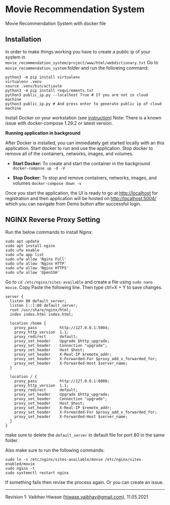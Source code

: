Movie Recommendation System
===

Movie Recommendation System with docker file

Installation
---

In order to make things working you have to create a public ip of your system in `movie_recommendation_system/project/www/html/webdictionary.txt`
Go to `movie_recommendation_system` folder and run the following command:
```
python3 -m pip install virtualenv
virtualenv .venv
source .venv/bin/actiavte
python3 -m pip install requirements.txt
python3 public_ip.py --localhost True # If you are not in cloud machine
python3 public_ip.py # And press enter to generate public ip of cloud machine
```
Install Docker on your workstation (see [instruction](https://www.docker.com/products/docker-desktop)) Note: There is a known issue with docker-compose 1.29.2 or latest version.

**Running application in background**

After Docker is installed, you can immediately get started locally with an this application. Start docker to run and use the application. Stop docker to remove all of the containers, networks, images, and volumes.

- **Start Docker:** To create and start the container in the background `docker-compose up -d -V`

- **Stop Docker:** To stop and remove containers, networks, images, and volumes `docker-compose down -v`

Once you start the application, the UI is ready to go at [http://localhost](http://localhost) for registration and then application will be hosted on [http://localhost:5004/](http://localhost:5004/) which you can navigate from Demo button after successful login.

NGINX Reverse Proxy Setting
---
Run the below commands to install Nginx:
```
sudo apt update
sudo apt install nginx
sudo ufw enable
sudo ufw app list
sudo ufw allow 'Nginx Full'
sudo ufw allow 'Nginx HTTP'
sudo ufw allow 'Nginx HTTPS'
sudo ufw allow 'OpenSSH'
```
Go to `cd /etc/nginx/sites-available` and create a file using `sudo nano movie`. Copy Paste the following line. Then type ctrl+X + Y to save changes.

```
server {
  listen 80 default_server;
  listen [::]:80 default_server;
  root /usr/share/nginx/html;
  index index.html index.html;

  location /home {
    proxy_pass          http://127.0.0.1:5004;
    proxy_http_version  1.1;
    proxy_redirect      default;
    proxy_set_header    Upgrade $http_upgrade;
    proxy_set_header    Connection "upgrade";
    proxy_set_header    Host $host;
    proxy_set_header    X-Real-IP $remote_addr;
    proxy_set_header    X-Forwarded-For $proxy_add_x_forwarded_for;
    proxy_set_header    X-Forwarded-Host $server_name;
  }

  location / {
    proxy_pass          http://127.0.0.1:8080;
    proxy_http_version  1.1;
    proxy_redirect      default;
    proxy_set_header    Upgrade $http_upgrade;
    proxy_set_header    Connection "upgrade";
    proxy_set_header    Host $host;
    proxy_set_header    X-Real-IP $remote_addr;
    proxy_set_header    X-Forwarded-For $proxy_add_x_forwarded_for;
    proxy_set_header    X-Forwarded-Host $server_name;
  }
}
```
make sure to delete the `default_server` in default file for port 80 in the same folder. 

Also make sure to run the following commands:
```
sudo ln -s /etc/nginx/sites-available/movie /etc/nginx/sites-enabled/movie
sudo nginx -t
sudo systemctl restart nginx
```
If something fails then revise the process again. Or you can create an issue.

---

Revision 1: Vaibhav Hiwase (hiwase.vaibhav@gmail.com), 11.05.2021
